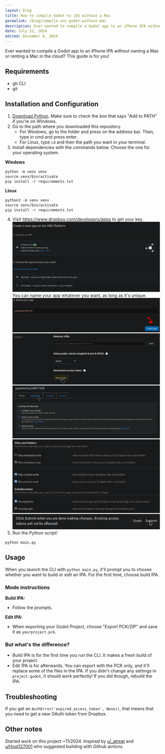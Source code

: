 ```yaml
---
layout: blog
title: How to compile Godot to iOS without a Mac
permalink: /blog/compile-ios-godot-without-mac
description: Ever wanted to compile a Godot app to an iPhone IPA without owning a Mac or renting a Mac in the cloud? This guide is for you!
date: July 22, 2024
edited: December 8, 2024
---
```


Ever wanted to compile a Godot app to an iPhone IPA without owning a Mac or renting a Mac in the cloud? This guide is for you!

## Requirements
- gh CLI
- git

## Installation and Configuration
1. [Download Python](https://python.org). Make sure to check the box that says "Add to PATH" if you're on Windows.
2. Go to the path where you downloaded this repository. 
   - For Windows, go to the folder and press on the address bar. Then, type in cmd and press enter.
   - For Linux, type `cd` and then the path you want in your terminal.
3. Install dependencies with the commands below. Choose the one for your operating system.

**Windows**
```shell
python -m venv venv
source venv/bin/activate
pip install -r requirements.txt
```

**Linux**
```shell
python3 -m venv venv
source venv/bin/activate
pip install -r requirements.txt
```
4. Visit https://www.dropbox.com/developers/apps to get your key.
![Screenshot of "create new app"](https://raw.githubusercontent.com/mak448a/build-ios/refs/heads/main/tutorial/1.png)
You can name your app whatever you want, as long as it's unique.
![Screenshot of app naming](https://raw.githubusercontent.com/mak448a/build-ios/refs/heads/main/tutorial/2.png)
![Screenshot of generating access token](https://raw.githubusercontent.com/mak448a/build-ios/refs/heads/main/tutorial/3.png)
![Screenshot of going to permissions tab](https://raw.githubusercontent.com/mak448a/build-ios/refs/heads/main/tutorial/4.png)
![Screenshot of permissions](https://raw.githubusercontent.com/mak448a/build-ios/refs/heads/main/tutorial/5.png)
![Screenshot of submit button](https://raw.githubusercontent.com/mak448a/build-ios/refs/heads/main/tutorial/6.png)
5. Run the Python script!
```shell
python main.py
```

## Usage
When you launch the CLI with `python main.py`, it'll prompt you to choose whether you want to build or edit an IPA. For the first time, choose build IPA.

### Mode instructions
**Build IPA:**
- Follow the prompts.

**Edit IPA:**
- When exporting your Godot Project, choose "Export PCK/ZIP" and save it as `yourproject.pck`.

### But what's the difference?
- Build IPA is for the first time you run the CLI. It makes a fresh build of your project.
- Edit IPA is for afterwards. You can export with the PCK only, and it'll replace some of the files in the IPA. If you didn't change any settings in `project.godot`, it should work perfectly! If you did though, rebuild the IPA.



## Troubleshooting
If you get an `AuthError('expired_access_token', None))`, that means that you need to get a new OAuth token from Dropbox.

## Other notes
Started work on this project ~11/2024.
Inspired by [u/_atreat](https://www.reddit.com/r/godot/comments/vlwrj0/comment/idxn5z8/) and [u/Host127001](https://www.reddit.com/r/godot/comments/s0pj02/comment/hs3rjl3/) who suggested building with Github actions.
